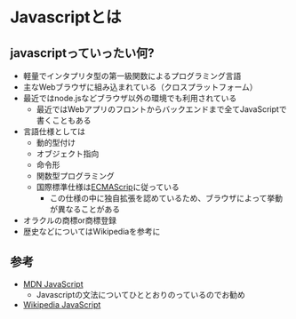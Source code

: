 # Javascriptとは

## javascriptっていったい何?
* 軽量でインタプリタ型の第一級関数によるプログラミング言語
* 主なWebブラウザに組み込まれている（クロスプラットフォーム）
* 最近ではnode.jsなどブラウザ以外の環境でも利用されている
    * 最近ではWebアプリのフロントからバックエンドまで全てJavaScriptで書くこともある
* 言語仕様としては
    * 動的型付け
    * オブジェクト指向
    * 命令形
    * 関数型プログラミング
    * 国際標準仕様は[ECMAScrip](https://developer.mozilla.org/ja/docs/Web/JavaScript/Language_Resources)に従っている
        * この仕様の中に独自拡張を認めているため、ブラウザによって挙動が異なることがある
* オラクルの商標or商標登録
* 歴史などについてはWikipediaを参考に

## 参考
* [MDN JavaScript](https://developer.mozilla.org/ja/docs/Web/JavaScript)
    * Javascriptの文法についてひととおりのっているのでお勧め
* [Wikipedia JavaScript](https://ja.wikipedia.org/wiki/JavaScript)
